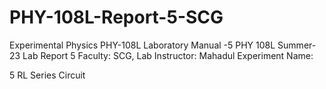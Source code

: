 # PHY-108L-Report-5-SCG
Experimental Physics
PHY-108L
Laboratory Manual -5
PHY 108L Summer-23 Lab Report 5 Faculty: SCG, Lab Instructor: Mahadul
Experiment Name: 

5 RL Series Circuit
